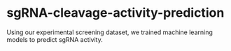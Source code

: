 # sgRNA-cleavage-activity-prediction
Using our experimental screening dataset, we trained machine learning models to predict sgRNA activity.
